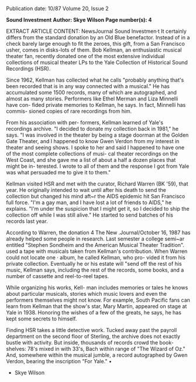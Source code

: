 Publication date: 10/87
Volume 20, Issue 2

**Sound Investment**
**Author: Skye Wilson**
**Page number(s): 4**

EXTRACT ARTICLE CONTENT:
NewsJournal 
Sound lnvestmen·t 
It certainly differs from the standard 
donation by an Old Blue benefactor. 
Instead of in a check barely large 
enough to fit the zeroes, this gift, from 
a San Francisco usher, comes in 
disks-lots of them. Bob Kellman, an 
enthusiastic musical theater fan, 
recently donated one of the most 
extensive 
individual 
collections of 
musical theater LPs to the Yale 
Collection of Historical Sound 
Recordings (HSR). 

Since 1962, Kellman has collected 
what he calls "probably anything that's 
been recorded that is in any way 
connected with a musical." He has 
accumulated some 1500 records, many 
of which are autographed, and almost 
as many stories. Performers like Ethel 
Merman and Liza Minnelli have con-
fided private memories to Kellman, he 
says. In fact, Minnelli has commis-
sioned copies of rare recordings from 
him. 

From his association 
with per-
formers, Kellman learned of Yale's 
recordings archive. "I 
decided to 
donate my collection back in 1981," he 
says. "I was involved in the theater by 
being a stage doorman at the Golden 
Gate Theater, and I happened to know 
Gwen Verdon from my interest in 
theater and seeing shows. I spoke to 
her and said I happened to have one of 
the most complete collections of musi-
cal theater recordings on the West 
Coast, and she gave me a list of about a 
half a dozen places that might be in-
terested. I wrote to all of them and the 
response I got from Yale was what 
persuaded me to give it to them." 

Kellman visited HSR and met with 
the curator, Richard Warren (BK '59), 
that year. He originally intended to 
wait until after his death to send the 
collection but changed his mind aft~r 
the AIDS epidemic hit San Francisco 
full force. "I'm a gay man, and I have 
lost a lot of friends to AIDS," he 
explains. "I'm under the suspicion that 
I might get it, so I decided to ship the 
collection off while I was still alive." He 
started to send batches of his records 
last year. 

According to Warren, the donation 
4 The New .Journal/October 16, 1987 
has already helped some people in 
research. 
Last semester a college 
semi~ar entitled "Stephen Sondheim 
and the American Musical Theater 
Tradition". used a tape with musicals 
taken from Kellman's contribution. 
When Warren could not locate one · 
album, he called Kellman, who pro-
vided it from his private collection. 
Eventually he or his estate will "send off 
the rest of his music, Kellman says, 
including the rest of the records, some 
books, and a number of cassette and 
reel-to-reel tapes. 

While organizing his works, Kell-
man includes memories or tales he 
knows about particular musicals, 
stories which music lovers and even the 
performers 
themselves 
might 
not 
know. For example, South Pacific fans 
can learn from Kellman that the show's 
star, Mary Martin, appeared on stage 
at Yale in 1938. Honoring the wishes 
of a few of the greats, he says, he has 
kept some secrets to himself. 

Finding HSR takes a little detective 
work. Tucked away past the payroll 
department on the second floor of 
Sterling, the archive does not exactly 
bustle with activity. 
But inside, 
thousands of records crowd the book-
shelves: 78's mixed in with 33's, Bach 
within range of "The Wizard of Oz." 
And, somewhere within the musical 
jumble, a 
record autographed by 
Gwen Verdon, bearing the inscription 
"For Yale." 
• 
- Skye Wilson